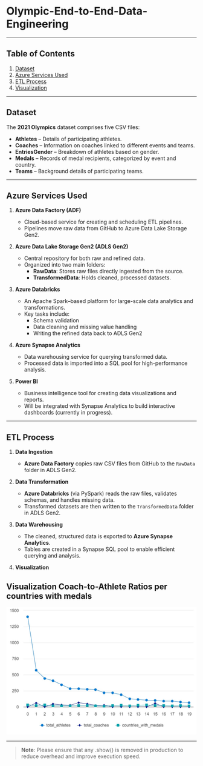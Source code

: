 # Olympic-End-to-End-Data-Engineering


---

## Table of Contents
1. [Dataset](#dataset)  
2. [Azure Services Used](#azure-services-used)  
3. [ETL Process](#etl-process)  
4. [Visualization](#future-enhancements)

---

## Dataset

The **2021 Olympics** dataset comprises five CSV files:

- **Athletes** – Details of participating athletes.  
- **Coaches** – Information on coaches linked to different events and teams.  
- **EntriesGender** – Breakdown of athletes based on gender.  
- **Medals** – Records of medal recipients, categorized by event and country.  
- **Teams** – Background details of participating teams.

---

## Azure Services Used

1. **Azure Data Factory (ADF)**  
   - Cloud-based service for creating and scheduling ETL pipelines.  
   - Pipelines move raw data from GitHub to Azure Data Lake Storage Gen2.

2. **Azure Data Lake Storage Gen2 (ADLS Gen2)**  
   - Central repository for both raw and refined data.  
   - Organized into two main folders:  
     - **RawData**: Stores raw files directly ingested from the source.  
     - **TransformedData**: Holds cleaned, processed datasets.

3. **Azure Databricks**  
   - An Apache Spark–based platform for large-scale data analytics and transformations.  
   - Key tasks include:  
     - Schema validation  
     - Data cleaning and missing value handling  
     - Writing the refined data back to ADLS Gen2

4. **Azure Synapse Analytics**  
   - Data warehousing service for querying transformed data.  
   - Processed data is imported into a SQL pool for high-performance analysis.

5. **Power BI**  
   - Business intelligence tool for creating data visualizations and reports.  
   - Will be integrated with Synapse Analytics to build interactive dashboards (currently in progress).

---

## ETL Process

1. **Data Ingestion**  
   - **Azure Data Factory** copies raw CSV files from GitHub to the `RawData` folder in ADLS Gen2.

2. **Data Transformation**  
   - **Azure Databricks** (via PySpark) reads the raw files, validates schemas, and handles missing data.  
   - Transformed datasets are then written to the `TransformedData` folder in ADLS Gen2.

3. **Data Warehousing**  
   - The cleaned, structured data is exported to **Azure Synapse Analytics**.  
   - Tables are created in a Synapse SQL pool to enable efficient querying and analysis.

4. **Visualization** 

## Visualization Coach-to-Athlete Ratios per countries with medals


![Coach-to-Athlete Ratios](./visulization.jpeg)

---


> **Note**: Please ensure that any .show() is removed in production to reduce overhead and improve execution speed. 
